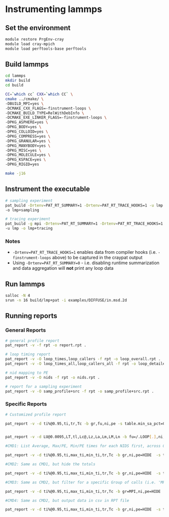 # Instrumenting lammps

## Set the environment

```bash
module restore PrgEnv-cray
module load cray-mpich
module load perftools-base perftools
```
## Build lammps

```bash
cd lammps
mkdir build
cd build

CC=`which cc` CXX=`which CC` \
cmake ../cmake/ \
-DBUILD_MPI=yes \
-DCMAKE_CXX_FLAGS=-finstrument-loops \
-DCMAKE_BUILD_TYPE=RelWithDebInfo \
-DCMAKE_EXE_LINKER_FLAGS=-finstrument-loops \
-DPKG_ASPHERE=yes \
-DPKG_BODY=yes \
-DPKG_COLLOID=yes \
-DPKG_COMPRESS=yes \
-DPKG_GRANULAR=yes \
-DPKG_MANYBODY=yes \
-DPKG_MISC=yes \
-DPKG_MOLECULE=yes \
-DPKG_KSPACE=yes \
-DPKG_RIGID=yes 

make -j16
```

## Instrument the executable

```bash
# sampling experiment
pat_build -Drtenv=PAT_RT_SUMMARY=1 -Drtenv=PAT_RT_TRACE_HOOKS=1 -u lmp
-o lmp+sampling

# tracing experiment
pat_build -g mpi -Drtenv=PAT_RT_SUMMARY=1 -Drtenv=PAT_RT_TRACE_HOOKS=1
-u lmp -o lmp+tracing

```

### Notes

* `-Drtenv=PAT_RT_TRACE_HOOKS=1` enables data from compiler hooks (i.e. `-finstrument-loops` above) to be captured in the craypat output
* Using `-Drtenv=PAT_RT_SUMMARY=0` - i.e. disabling runtime summarization and data aggregation will **not** print any loop data

## Run lammps

```bash
salloc -N 4
srun -n 16 build/lmp+pat -i examples/DIFFUSE/in.msd.2d
```

## Running reports

### General Reports

```bash
# general profile report
pat_report -v -f rpt -o report.rpt .

# loop timing report
pat_report -v -O loop_times,loop_callers -f rpt -o loop_overall.rpt .
pat_report -v -O loop_times_all,loop_callers_all -f rpt -o loop_detailed.rpt .

# nid mapping to PE
pat_report -v -O nids -f rpt -o nids.rpt .

# report for a sampling experiment
pat_report -v -O samp_profile+src -f rpt -o samp_profile+src.rpt .

```

### Specific Reports

```bash
# Customized profile report

pat_report -v -d ti%@0.95,ti,tr,Tc -b gr,fu,ni,pe -s table.min_sa_pct=0.95,show_data="csv" -f rpt -o custom_profile_report.rpt .


pat_report -v -d LU@0.0095,LT,tl,Lc@,Lz,La,Lm,LM,Ln -b fu=/.LOOP[.],ni,pe -s table.min_sa_pct=0.95 -s table.missing_dopt=tolerate -s table.overhead=include -s table.total=hide -f rpt -o loop_overall.rpt .

#CMD1: List Average, Max/PE, Min/PE times for each NIDS first, across Groups

pat_report -v -d ti%@0.95,ti,max_ti,min_ti,tr,Tc -b gr,ni,pe=HIDE  -s table.min_sa_pct=0.95 -f rpt -o custom_profile_report.rpt .

#CMD2: Same as CMD1, but hide the totals

pat_report -v -d ti%@0.95,ti,max_ti,min_ti,tr,Tc -b gr,ni,pe=HIDE  -s table.min_sa_pct=0.95,table.total=hide -f rpt -o custom_profile_report.rpt .

#CMD3: Same as CMD2, but filter for a specific Group of calls (i.e. 'MPI')

pat_report -v -d ti%@0.95,ti,max_ti,min_ti,tr,Tc -b gr=MPI,ni,pe=HIDE  -s table.min_sa_pct=0.95,table.total=hide -f rpt -o custom_profile_report.rpt .

#CMD4: Same as CMD2, but output data in csv in RPT file

pat_report -v -d ti%@0.95,ti,max_ti,min_ti,tr,Tc -b gr,ni,pe=HIDE  -s table.min_sa_pct=0.95,table.total=hide,show_data="csv" -f rpt -o custom_profile_report.rpt .


```
